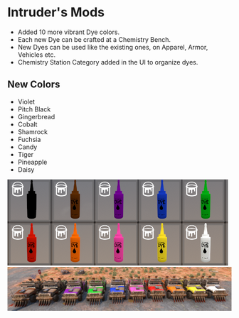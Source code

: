 # Intruder's Mods
- Added 10 more vibrant Dye colors.
- Each new Dye can be crafted at a Chemistry Bench.
- New Dyes can be used like the existing ones, on Apparel, Armor, Vehicles etc.
- Chemistry Station Category added in the UI to organize dyes.

## New Colors
- Violet
- Pitch Black
- Gingerbread
- Cobalt
- Shamrock
- Fuchsia
- Candy
- Tiger
- Pineapple
- Daisy

![](https://github.com/gitIntruder/intrudersMods/blob/main/Images/Dyes.png?raw=true)
![](https://github.com/gitIntruder/intrudersMods/blob/main/Images/DyesOn4x4s.png?raw=true)
